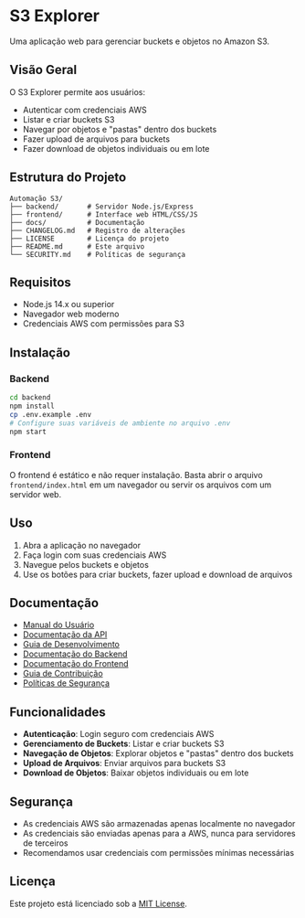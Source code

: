 # S3 Explorer

Uma aplicação web para gerenciar buckets e objetos no Amazon S3.

## Visão Geral

O S3 Explorer permite aos usuários:
- Autenticar com credenciais AWS
- Listar e criar buckets S3
- Navegar por objetos e "pastas" dentro dos buckets
- Fazer upload de arquivos para buckets
- Fazer download de objetos individuais ou em lote

## Estrutura do Projeto

```
Automação S3/
├── backend/       # Servidor Node.js/Express
├── frontend/      # Interface web HTML/CSS/JS
├── docs/          # Documentação
├── CHANGELOG.md   # Registro de alterações
├── LICENSE        # Licença do projeto
├── README.md      # Este arquivo
└── SECURITY.md    # Políticas de segurança
```

## Requisitos

- Node.js 14.x ou superior
- Navegador web moderno
- Credenciais AWS com permissões para S3

## Instalação

### Backend

```bash
cd backend
npm install
cp .env.example .env
# Configure suas variáveis de ambiente no arquivo .env
npm start
```

### Frontend

O frontend é estático e não requer instalação. Basta abrir o arquivo `frontend/index.html` em um navegador ou servir os arquivos com um servidor web.

## Uso

1. Abra a aplicação no navegador
2. Faça login com suas credenciais AWS
3. Navegue pelos buckets e objetos
4. Use os botões para criar buckets, fazer upload e download de arquivos

## Documentação

- [Manual do Usuário](docs/MANUAL.md)
- [Documentação da API](docs/API.md)
- [Guia de Desenvolvimento](docs/DESENVOLVIMENTO.md)
- [Documentação do Backend](backend/README.md)
- [Documentação do Frontend](frontend/README.md)
- [Guia de Contribuição](CONTRIBUTING.md)
- [Políticas de Segurança](SECURITY.md)

## Funcionalidades

- **Autenticação**: Login seguro com credenciais AWS
- **Gerenciamento de Buckets**: Listar e criar buckets S3
- **Navegação de Objetos**: Explorar objetos e "pastas" dentro dos buckets
- **Upload de Arquivos**: Enviar arquivos para buckets S3
- **Download de Objetos**: Baixar objetos individuais ou em lote

## Segurança

- As credenciais AWS são armazenadas apenas localmente no navegador
- As credenciais são enviadas apenas para a AWS, nunca para servidores de terceiros
- Recomendamos usar credenciais com permissões mínimas necessárias

## Licença

Este projeto está licenciado sob a [MIT License](LICENSE).